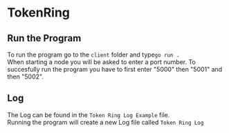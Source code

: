 # TokenRing
## Run the Program
To run the program go to the ```client``` folder and type```go run .``` <br/>
When starting a node you will be asked to enter a port number. To succesfully run the program you have to first enter "5000" then "5001" and then "5002".

## Log
The Log can be found in the  ```Token Ring Log Example``` file. <br/>
Running the program will create a new Log file called ```Token Ring Log```
